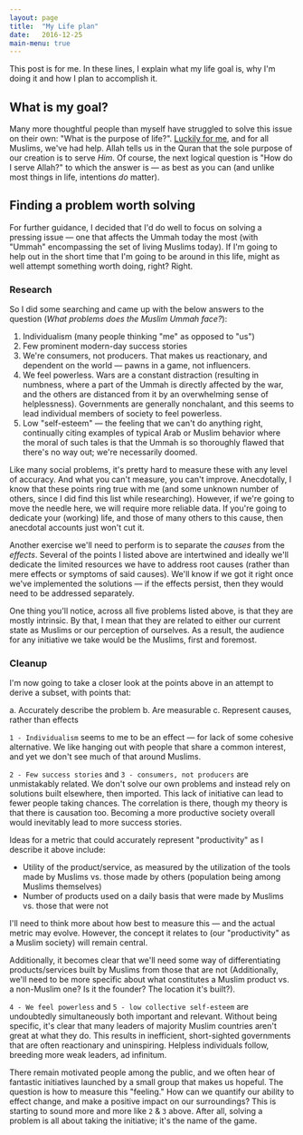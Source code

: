 ```yaml
---
layout: page
title:  "My Life plan"
date:   2016-12-25
main-menu: true
---
```

This post is for me. In these lines, I explain what my life goal is, why I'm doing it and how I plan to accomplish it.

## What is my goal?
Many more thoughtful people than myself have struggled to solve this issue on their own: "What is the purpose of life?". [Luckily for me](/islam), and for all Muslims, we've had help. Allah tells us in the Quran that the sole purpose of our creation is to serve _Him_. Of course, the next logical question is "How do I serve Allah?" to which the answer is &mdash; as best as you can (and unlike most things in life, intentions _do_ matter).

## Finding a problem worth solving

For further guidance, I decided that I'd do well to focus on solving a pressing issue &mdash; one that affects the Ummah today the most (with "Ummah" encompassing the set of living Muslims today). If I'm going to help out in the short time that I'm going to be around in this life, might as well attempt something worth doing, right? Right.

### Research

So I did some searching and came up with the below answers to the question (_What problems does the Muslim Ummah face?_):

1. Individualism (many people thinking "me" as opposed to "us")
2. Few prominent modern-day success stories
3. We're consumers, not producers. That makes us reactionary, and dependent on the world &mdash; pawns in a game, not influencers.
4. We feel powerless. Wars are a constant distraction (resulting in numbness, where a part of the Ummah is directly affected by the war, and the others are distanced from it by an overwhelming sense of helplessness). Governments are generally nonchalant, and this seems to lead individual members of society to feel powerless.
5. Low "self-esteem" &mdash; the feeling that we can't do anything right, continually citing examples of typical Arab or Muslim behavior where the moral of such tales is that the Ummah is so thoroughly flawed that there's no way out; we're necessarily doomed.

Like many social problems, it's pretty hard to measure these with any level of accuracy. And what you can't measure, you can't improve. Anecdotally, I know that these points ring true with me (and some unknown number of others, since I did find this list while researching). However, if we're going to move the needle here, we will require more reliable data. If you're going to dedicate your (working) life, and those of many others to this cause, then anecdotal accounts just won't cut it.

Another exercise we'll need to perform is to separate the _causes_ from the _effects_. Several of the points I listed above are intertwined and ideally we'll dedicate the limited resources we have to address root causes (rather than mere effects or symptoms of said causes). We'll know if we got it right once we've implemented the solutions &mdash; if the effects persist, then they would need to be addressed separately.

One thing you'll notice, across all five problems listed above, is that they are mostly intrinsic. By that, I mean that they are related to either our current state as Muslims or our perception of ourselves. As a result, the audience for any initiative we take would be the Muslims, first and foremost.

### Cleanup

I'm now going to take a closer look at the points above in an attempt to derive a subset, with points that:

a. Accurately describe the problem
b. Are measurable
c. Represent causes, rather than effects

`1 - Individualism` seems to me to be an effect &mdash; for lack of some cohesive alternative. We like hanging out with people that share a common interest, and yet we don't see much of that around Muslims.

`2 - Few success stories` and `3 - consumers, not producers` are unmistakably related. We don't solve our own problems and instead rely on solutions built elsewhere, then imported. This lack of initiative can lead to fewer people taking chances. The correlation is there, though my theory is that there is causation too. Becoming a more productive society overall would inevitably lead to more success stories.

Ideas for a metric that could accurately represent "productivity" as I describe it above include:
- Utility of the product/service, as measured by the utilization of the tools made by Muslims vs. those made by others (population being among Muslims themselves)
- Number of products used on a daily basis that were made by Muslims vs. those that were not

I'll need to think more about how best to measure this &mdash; and the actual metric may evolve. However, the concept it relates to (our "productivity" as a Muslim society) will remain central. 

Additionally, it becomes clear that we'll need some way of differentiating products/services built by Muslims from those that are not (Additionally, we'll need to be more specific about what constitutes a Muslim product vs. a non-Muslim one? Is it the founder? The location it's built?).

`4 - We feel powerless`  and `5 - low collective self-esteem` are undoubtedly simultaneously both important and relevant. Without being specific, it's clear that many leaders of majority Muslim countries aren't great at what they do. This results in inefficient, short-sighted governments that are often reactionary and uninspiring. Helpless individuals follow, breeding more weak leaders, ad infinitum. 

There remain motivated people among the public, and we often hear of fantastic initiatives launched by a small group that makes us hopeful. The question is how to measure this "feeling." How can we quantify our ability to effect change, and make a positive impact on our surroundings? This is starting to sound more and more like `2` & `3` above. After all, solving a problem is all about taking the initiative; it's the name of the game.
